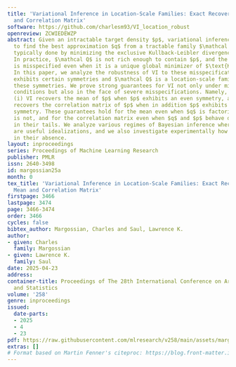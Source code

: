 ```yaml
---
title: 'Variational Inference in Location-Scale Families: Exact Recovery of the Mean
  and Correlation Matrix'
software: https://github.com/charlesm93/VI_location_robust
openreview: ZCWIEDEWZP
abstract: Given an intractable target density $p$, variational inference (VI) attempts
  to find the best approximation $q$ from a tractable family $\mathcal Q$. This is
  typically done by minimizing the exclusive Kullback-Leibler divergence, $\text{KL}(q||p)$.
  In practice, $\mathcal Q$ is not rich enough to contain $p$, and the approximation
  is misspecified even when it is a unique global minimizer of $\text{KL}(q||p)$.
  In this paper, we analyze the robustness of VI to these misspecifications when $p$
  exhibits certain symmetries and $\mathcal Q$ is a location-scale family that shares
  these symmetries. We prove strong guarantees for VI not only under mild regularity
  conditions but also in the face of severe misspecifications. Namely, we show that
  (i) VI recovers the mean of $p$ when $p$ exhibits an even symmetry, and (ii) it
  recovers the correlation matrix of $p$ when in addition $p$ exhibits an elliptical
  symmetry. These guarantees hold for the mean even when $q$ is factorized and $p$
  is not, and for the correlation matrix even when $q$ and $p$ behave differently
  in their tails. We analyze various regimes of Bayesian inference where these symmetries
  are useful idealizations, and we also investigate experimentally how VI behaves
  in their absence.
layout: inproceedings
series: Proceedings of Machine Learning Research
publisher: PMLR
issn: 2640-3498
id: margossian25a
month: 0
tex_title: 'Variational Inference in Location-Scale Families: Exact Recovery of the
  Mean and Correlation Matrix'
firstpage: 3466
lastpage: 3474
page: 3466-3474
order: 3466
cycles: false
bibtex_author: Margossian, Charles and Saul, Lawrence K.
author:
- given: Charles
  family: Margossian
- given: Lawrence K.
  family: Saul
date: 2025-04-23
address:
container-title: Proceedings of The 28th International Conference on Artificial Intelligence
  and Statistics
volume: '258'
genre: inproceedings
issued:
  date-parts:
  - 2025
  - 4
  - 23
pdf: https://raw.githubusercontent.com/mlresearch/v258/main/assets/margossian25a/margossian25a.pdf
extras: []
# Format based on Martin Fenner's citeproc: https://blog.front-matter.io/posts/citeproc-yaml-for-bibliographies/
---
```

